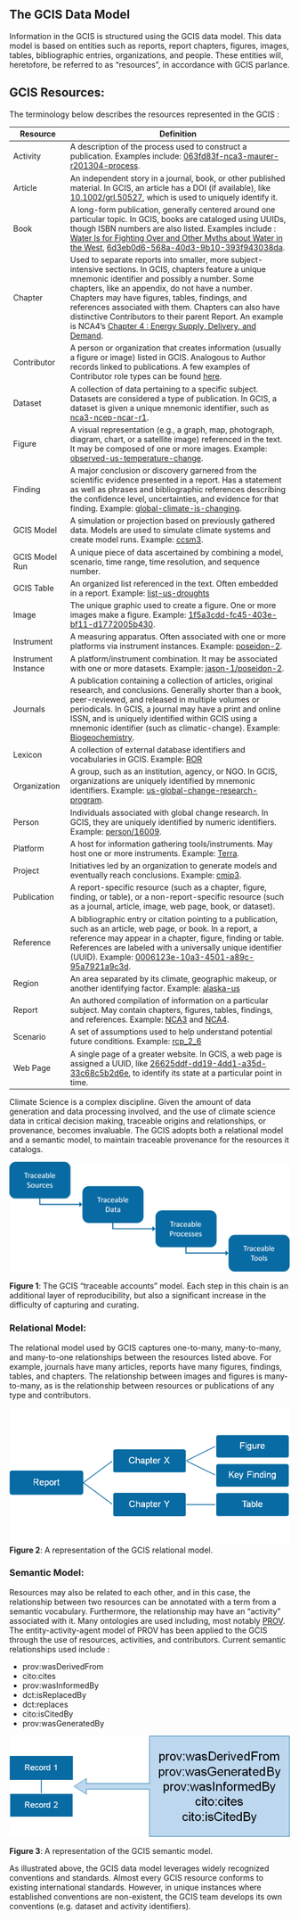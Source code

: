 ## The GCIS Data Model
Information in the GCIS is structured using the GCIS data model. This data model is based on  entities such as reports, report chapters, figures, images, tables, bibliographic entries, organizations, and people. These entities will, heretofore, be referred to as “resources”, in accordance with GCIS parlance.

## GCIS Resources:
The terminology below describes the resources represented in the GCIS :


| Resource  | Definition |
| ------------- | ------------- |
| Activity  | A description of the process used to construct a publication. Examples include: [063fd83f-nca3-maurer-r201304-process](https://data.globalchange.gov/activity/063fd83f-nca3-maurer-r201304-process).
|Article|An independent story in a journal, book, or other published material. In GCIS, an article has a DOI (if available), like [10.1002/grl.50527](https://data.globalchange.gov/article/10.1002/grl.50527), which is used to uniquely identify it.| 
| Book |  A long-form publication, generally centered around one particular topic. In GCIS, books are cataloged using UUIDs, though ISBN numbers are also listed. Examples include : [Water Is for Fighting Over and Other Myths about Water in the West](https://data.globalchange.gov/book/water-is-fighting-over-other-myths-about-water-west), [6d3eb0d6-568a-40d3-9b10-393f943038da](https://data.globalchange.gov/book/6d3eb0d6-568a-40d3-9b10-393f943038da). |
|Chapter| Used to separate reports into smaller, more subject-intensive sections. In GCIS, chapters feature a unique mnemonic identifier and possibly a number. Some chapters, like an appendix, do not have a number. Chapters may have figures, tables, findings, and references associated with them. Chapters can also have distinctive Contributors to their parent Report. An example is NCA4’s [Chapter 4 : Energy Supply, Delivery, and Demand](https://data.globalchange.gov/report/nca4/chapter/energy-supply-delivery-and-demand).|
|Contributor|A person or organization that creates information (usually a figure or image) listed in GCIS. Analogous to Author records linked to publications. A few examples of Contributor role  types can be found [here](https://data.globalchange.gov/role_type).|
|Dataset|A collection of data pertaining to a specific subject. Datasets are considered a type of publication. In GCIS, a dataset is given a unique mnemonic identifier, such as [nca3-ncep-ncar-r1](https://data.globalchange.gov/dataset/ncep-ncar-reanalysis-1).|
|Figure|A visual representation (e.g., a graph, map, photograph, diagram, chart, or a satellite image) referenced in the text. It may be composed of one or more images. Example:  [observed-us-temperature-change](https://data.globalchange.gov/report/nca3/figure/observed-us-temperature-change).|
|Finding|A major conclusion or discovery garnered from the scientific evidence presented in a report. Has a statement as well as phrases and bibliographic references describing the confidence level, uncertainties, and evidence for that finding. Example: [global-climate-is-changing](https://data.globalchange.gov/report/nca3/chapter/our-changing-climate/finding/global-climate-is-changing).|
|GCIS Model|A simulation or projection based on previously gathered data. Models are used to simulate climate systems and create model runs. Example: [ccsm3](https://data.globalchange.gov/model/ccsm3).|
|GCIS Model Run|A unique piece of data ascertained by combining a model, scenario, time range, time resolution, and sequence number. 
|GCIS Table|An organized list referenced in the text. Often embedded in a report. Example: [list-us-droughts](https://data.globalchange.gov/report/climate-science-special-report/chapter/drought-floods-hydrology/table/list-us-droughts)|
|Image| The unique graphic used to create a figure. One or more images make a figure. Example: [1f5a3cdd-fc45-403e-bf11-d1772005b430](https://data.globalchange.gov/image/1f5a3cdd-fc45-403e-bf11-d1772005b430).|
|Instrument|A measuring apparatus. Often associated with one or more platforms via instrument instances. Example: [poseidon-2](https://data.globalchange.gov/instrument/poseidon-2).|
|Instrument Instance|A platform/instrument combination. It may be associated with one or more datasets. Example: [jason-1/poseidon-2](https://data.globalchange.gov/platform/jason-1/instrument/poseidon-2).|
|Journals|A publication containing a collection of articles, original research, and conclusions. Generally shorter than a book, peer-reviewed, and released in multiple volumes or periodicals. In GCIS, a journal may have a print and online ISSN, and is uniquely identified within GCIS using a mnemonic identifier (such as climatic-change). Example: [Biogeochemistry](https://data.globalchange.gov/journal/biogeochemistry).|
|Lexicon|A collection of external database identifiers and vocabularies in GCIS. Example: [ROR](https://data.globalchange.gov/lexicon/ror)|
|Organization| A group, such as an institution, agency, or NGO. In GCIS, organizations are uniquely identified by mnemonic identifiers. Example: [us-global-change-research-program](https://data.globalchange.gov/organization/us-global-change-research-program).|
|Person|Individuals associated with global change research. In GCIS, they are uniquely identified by numeric identifiers. Example: [person/16009](https://data.globalchange.gov/person/16009).|
|Platform|A host for information gathering tools/instruments. May host one or more instruments. Example: [Terra](https://data.globalchange.gov/platform/terra).|
|Project|Initiatives led by an organization to generate models and eventually reach conclusions. Example: [cmip3](https://data.globalchange.gov/project/cmip3).|
|Publication|A report-specific resource (such as a chapter, figure, finding, or table), or a non-report-specific resource (such as a journal, article, image, web page, book, or dataset).|
|Reference|A bibliographic entry or citation pointing to a publication, such as an article, web page, or book. In a report, a reference may appear in a chapter, figure, finding or table. References are labeled with a universally unique identifier (UUID). Example: [0006123e-10a3-4501-a89c-95a7921a9c3d](https://data.globalchange.gov/reference/0006123e-10a3-4501-a89c-95a7921a9c3d).|
|Region|An area separated by its climate, geographic makeup, or another identifying factor. Example: [alaska-us](https://data.globalchange.gov/region/alaska-us)|
|Report|An authored compilation of information on a particular subject. May contain chapters, figures, tables, findings, and references. Example: [NCA3](https://data.globalchange.gov/report/nca3) and [NCA4](https://data.globalchange.gov/report/nca4).|
|Scenario|A set of assumptions used to help understand potential future conditions. Example: [rcp_2_6](https://data.globalchange.gov/scenario/rcp_2_6)|
|Web Page|A single page of a greater website. In GCIS, a web page is assigned a UUID, like [26625ddf-dd19-4dd1-a35d-33c68c5b2d6e](https://data.globalchange.gov/webpage/26625ddf-dd19-4dd1-a35d-33c68c5b2d6e), to identify its state at a particular point in time.|  


Climate Science is a complex discipline. Given the amount of data generation and data processing involved, and the use of climate science data in critical decision making, traceable origins and relationships, or provenance, becomes invaluable. The GCIS adopts both a relational model and a semantic model, to maintain traceable provenance for the resources it catalogs. 

![Figure 1](https://raw.githubusercontent.com/USGCRP/gcis-conventions/master/data_model/image2.png) 

**Figure 1**:  The GCIS “traceable accounts” model. Each step in this chain is an additional layer of reproducibility, but also a significant increase in the difficulty of capturing and curating.



### Relational Model:
The relational model used by GCIS captures one-to-many, many-to-many, and many-to-one relationships between the resources listed above. For example, journals have many articles, reports have many figures, findings, tables, and chapters. The relationship between images and figures is many-to-many, as is the relationship between resources or publications of any type  and contributors. 
 

![Figure 2](https://raw.githubusercontent.com/USGCRP/gcis-conventions/master/data_model/image5.png)
**Figure 2**: A representation of the GCIS relational model.

### Semantic Model:

Resources may also be related to each other, and in this case, the relationship between two resources can be annotated with a term from a semantic vocabulary. Furthermore, the relationship may have an “activity” associated with it. Many ontologies are used including, most notably [PROV](https://www.w3.org/ns/prov). The entity-activity-agent model of PROV has been applied to the GCIS through the use of resources, activities, and contributors. 
Current semantic relationships used include :
- prov:wasDerivedFrom
- cito:cites
- prov:wasInformedBy
- dct:isReplacedBy
- dct:replaces
- cito:isCitedBy
- prov:wasGeneratedBy



![Figure 3](https://raw.githubusercontent.com/USGCRP/gcis-conventions/master/data_model/image31.png)

**Figure 3**: A representation of the GCIS semantic model. 

As illustrated above, the GCIS data model leverages widely recognized conventions and standards. Almost every GCIS resource conforms to existing international standards. However, in unique instances where established conventions are non-existent, the GCIS team develops its own conventions (e.g. dataset and activity identifiers).




